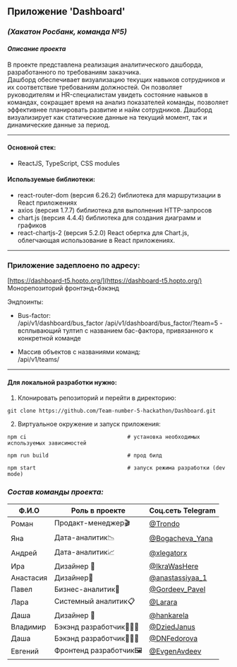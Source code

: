 ## Приложение 'Dashboard'
### _(Хакатон Росбанк, команда №5)_

#### _Описание проекта_
В проекте представлена реализация аналитического дашборда, разработанного по требованиям заказчика.  
Дашборд обеспечивает визуализацию текущих навыков сотрудников и их соответствие требованиям должностей. Он позволяет руководителям и HR-специалистам увидеть состояние навыков в командах, сокращает время на анализ показателей команды, позволяет эффективнее планировать развитие и найм сотрудников. Дашборд визуализирует как статические данные на текущий момент, так и динамические данные за период.

---

#### Основной стек:
- ReactJS, TypeScript, CSS modules

#### Используемые библиотеки:
- react-router-dom (версия 6.26.2) библиотека для маршрутизации в React приложениях
- axios (версия 1.7.7) библиотека для выполнения HTTP-запросов
- chart.js (версия 4.4.4) библиотека для создания диаграмм и графиков
- react-chartjs-2 (версия 5.2.0) React обертка для Chart.js, облегчающая использование в React приложениях.

---
### Приложение задеплоено по адресу:
[https://dashboard-t5.hopto.org/](https://dashboard-t5.hopto.org/)  
Монорепозиторий фронтэнд+бэкэнд

Эндпоинты:

- Bus-factor:  
  /api/v1/dashboard/bus_factor
  /api/v1/dashboard/bus_factor/?team=5 -
  всплывающий тултип с названием бас-фактора, привязанного к конкретной команде


- Массив объектов с названиями команд:  
  /api/v1/teams/

---
#### Для локальной разработки нужно:
1. Клонировать репозиторий и перейти в директорию:

```
git clone https://github.com/Team-number-5-hackathon/Dashboard.git
```

2. Виртуальное окружение и запуск приложения:

```
npm ci                                # установка необходимых используемых зависимостей

npm run build                         # прод билд

npm start                             # запуск режима разработки (dev mode)

```
### _Состав команды проекта:_
| Ф.И.О    | Роль в проекте           |    Соц.сеть Telegram                          |
| -----    | -------------------------|-----------------------------------------------|
| Роман    | Продакт-менеджер🎬       |<a href="https://t.me/Trondro">@Trondo</a>     |
| Яна      |Дата-аналитик📉 |<a href="https://t.me/Bogacheva_Yana">@Bogacheva_Yana</a>|
| Андрей   |  Дата-аналитик📈         |<a href="https://t.me/xlegatorx">@xlegatorx</a>|
| Ира      |  Дизайнер  🎨        |<a href="https://t.me/IkraWasHere">@IkraWasHere</a>|
| Анастасия|  Дизайнер🎨    |<a href="https://t.me/anastassiyaa_1">@anastassiyaa_1</a>|
| Павел    | Бизнес-аналитик💼|<a href="https://t.me/Gordeev_Pavel">@Gordeev_Pavel</a>|
| Лара     | Системный аналитик📋     |<a href="https://t.me/Larara">@Larara</a>      |
| Даша     |  Дизайнер 🎨             |<a href="https://t.me/hankarela">@hankarela</a>|
| Владимир|Бэкэнд разработчик👨🏻‍💻|<a href="https://t.me/DziedJanus">@DziedJanus</a>|
| Даша   | Бэкэнд разработчик👩🏻‍💻|<a href="https://t.me/DNFedorova">@DNFedorova</a>|
| Евгений  |Фронтенд разработчик🖼|<a href="https://t.me/EvgenAvdeev">@EvgenAvdeev</a>|

